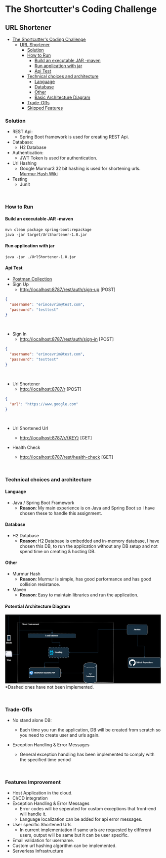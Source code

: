 # The Shortcutter's Coding Challenge
## URL Shortener

<!-- TOC -->
* [The Shortcutter's Coding Challenge](#the-shortcutters-coding-challenge)
  * [URL Shortener](#url-shortener)
    * [Solution](#solution)
    * [How to Run](#how-to-run)
      * [Build an executable JAR -maven](#build-an-executable-jar--maven)
      * [Run application with jar](#run-application-with-jar)
      * [Api Test](#api-test)
    * [Technical choices and architecture](#technical-choices-and-architecture)
      * [Language](#language)
      * [Database](#database)
      * [Other](#other)
      * [Basic Architecture Diagram](#basic-architecture-diagram)
    * [Trade-Offs](#trade-offs)
    * [Skipped Features](#skipped-features-)
<!-- TOC -->


### Solution
* REST Api:
  * Spring Boot framework is used for creating REST Api.
* Database:
  * H2 Database
* Authentication:
  * JWT Token is used for authentication.
* Url Hashing
  * Google Murmur3 32 bit hashing is used for shortening urls.
    <br/>[Murmur Hash Wiki](https://en.wikipedia.org/wiki/MurmurHash)
* Testing
  * Junit

<br/>

### How to Run
#### Build an executable JAR -maven
```maven
mvn clean package spring-boot:repackage
java -jar target/UrlShortener-1.0.jar
```

#### Run application with jar
```
java -jar ./UrlShortener-1.0.jar
```

#### Api Test
* [Postman Collection](./docs/Url%20Shortener.postman_collection.json)
* Sign Up
  * [http://localhost:8787/rest/auth/sign-up](http://localhost:8787/rest/auth/sign-up) [POST]
```json
{
  "username": "erincevrim@test.com",
  "password": "testtest"
}
```
<br/>

* Sign In
  * [http://localhost:8787/rest/auth/sign-in](http://localhost:8787/rest/auth/sign-in) [POST]
```json
{
  "username": "erincevrim@test.com",
  "password": "testtest"
}
```
<br/>

* Url Shortener
  * [http://localhost:8787/r](http://localhost:8787/r) [POST]
```json
{
  "url": "https://www.google.com"
}
```
<br/>

* Url Shortened Url
  * [http://localhost:8787/r/{KEY}](http://localhost:8787/r/<KEY>) [GET]


* Health Check
  * [http://localhost:8787/rest/health-check](http://localhost:8787/rest/health-check) [GET]


<br/>

### Technical choices and architecture

#### Language
 * Java / Spring Boot Framework 
   * **Reason**: My main experience is on Java and Spring Boot so I have chosen these to handle this assignment.
 

#### Database
 * H2 Database
   * **Reason**: H2 Database is embedded and in-memory database, I have chosen this DB, to run the application without any DB setup and not spend time on creating & hosting DB. 
   

#### Other
 * Murmur Hash
   * **Reason**: Murmur is simple, has good performance and has good collision resistance. 
 * Maven
   * **Reason**: Easy to maintain libraries and run the application.

#### Potential Architecture Diagram
![](./diagram.png)
 <br/>*Dashed ones have not been implemented. 

<br/>

### Trade-Offs
 * No stand alone DB:
   * Each time you run the application, DB will be created from scratch so you need to create user and urls again.
 
 * Exception Handling & Error Messages
   * General exception handling has been implemented to comply with the specified time period

<br/>

### Features Improvement
 * Host Application in the cloud.
 * CI/CD integration
 * Exception Handling & Error Messages
   * Error codes will be seperated for custom exceptions that front-end will handle it.
   * Language localization can be added for api error messages.
 * User specific Shortened Urls
   * In current implementation if same urls are requested by different users, output will be same but it can be user specific.
 * Email validation for username.
 * Custom url hashing algorithm can be implemented.
 * Serverless Infrastructure 
   
